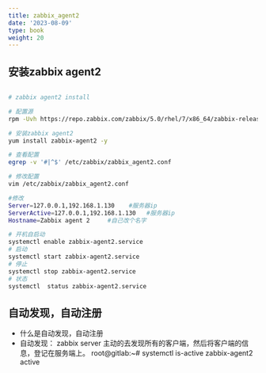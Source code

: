 ```yaml
---
title: zabbix_agent2
date: '2023-08-09'
type: book
weight: 20
---
```


## 安装zabbix agent2


```bash

# zabbix agent2 install 

# 配置源
rpm -Uvh https://repo.zabbix.com/zabbix/5.0/rhel/7/x86_64/zabbix-release-5.0-1.el7.noarch.rpm

# 安装zabbix agent2
yum install zabbix-agent2 -y

# 查看配置
egrep -v '#|^$' /etc/zabbix/zabbix_agent2.conf

# 修改配置
vim /etc/zabbix/zabbix_agent2.conf

#修改
Server=127.0.0.1,192.168.1.130    #服务器ip
ServerActive=127.0.0.1,192.168.1.130   #服务器ip
Hostname=Zabbix agent 2     #自己改个名字

# 开机自启动
systemctl enable zabbix-agent2.service
# 启动
systemctl start zabbix-agent2.service
# 停止
systemctl stop zabbix-agent2.service
# 状态
systemctl  status zabbix-agent2.service

```

## 自动发现，自动注册
- 什么是自动发现，自动注册
 - 自动发现：  zabbix server 主动的去发现所有的客户端，然后将客户端的信息，登记在服务端上。
root@gitlab:~# systemctl is-active zabbix-agent2
active
